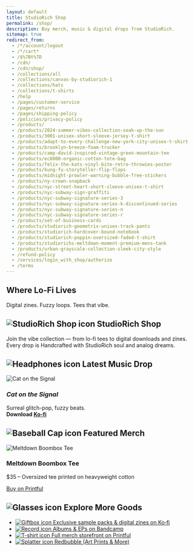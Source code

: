 ```yaml
---
layout: default
title: StudioRich Shop
permalink: /shop/
description: Buy merch, music & digital drops from StudioRich.
sitemap: true
redirect_from:
  - /*/account/logout
  - /*/cart*
  - /$%7Bt%7D
  - /cdn/
  - /cdn/shop/
  - /collections/all
  - /collections/canvas-by-studiorich-1
  - /collections/hats
  - /collections/t-shirts
  - /help
  - /pages/customer-service
  - /pages/returns
  - /pages/shipping-policy
  - /policies/privacy-policy
  - /products/
  - /products/2024-summer-vibes-collection-soak-up-the-sun
  - /products/3001-unisex-short-sleeve-jersey-t-shirt
  - /products/adapt-to-every-challenge-new-york-city-unisex-t-shirt
  - /products/brooklyn-breeze-foam-trucker
  - /products/camp-david-inspired-vintage-green-mountain-tee
  - /products/ec8000-organic-cotton-tote-bag
  - /products/felix-the-kats-vinyl-bite-retro-throwies-poster
  - /products/kung-fu-storyteller-flip-flops
  - /products/midnight-prowler-warning-bubble-free-stickers
  - /products/ny-crown-snapback
  - /products/nyc-street-heart-short-sleeve-unisex-t-shirt
  - /products/nyc-subway-sign-graffiti
  - /products/nyc-subway-signature-series-3
  - /products/nyc-subway-signature-series-k-discontinued-series
  - /products/nyc-subway-signature-series-n
  - /products/nyc-subway-signature-series-r
  - /products/set-of-business-cards
  - /products/studiorich-geometrix-unisex-track-pants
  - /products/studiorich-hardcover-bound-notebook
  - /products/studiorich-poppin-oversized-faded-t-shirt
  - /products/studiorichs-meltdown-moment-premium-mens-tank
  - /products/urban-grayscale-collection-sleek-city-style
  - /refund-policy
  - /services/login_with_shop/authorize
  - /terms
---
```


<section class="hero" style="background-image: url(/assets/img/shop/default.webp);">
  <div class="hero-overlay">
    <h1>Where Lo‑Fi Lives</h1>
    <p>Digital zines. Fuzzy loops. Tees that vibe.</p>
  </div>
</section>

<section class="shop-intro">
  <h1 class="center"><img src="/assets/ui/store.svg" alt="StudioRich Shop icon" class="icon-sm">  StudioRich Shop</h1>
  <p class="center">Join the vibe collection — from lo-fi tees to digital downloads and zines. Every drop is Handcrafted with StudioRich soul and analog dreams.</p>
</section>

<section class="shop-featured">
  <h2><img src="/assets/ui/headphones.svg" alt="Headphones icon" class="icon-sm">  Latest Music Drop</h2>
  <div class="product-card">
    <img src="/assets/img/covers/cat-on-the-signal.webp" alt="Cat on the Signal">
    <h3><em>Cat on the Signal</em></h3>
    <p>Surreal glitch-pop, fuzzy beats.<br><strong>Download  <a href="https://ko-fi.com/studiorich" target="_blank">Ko‑fi</a></strong></p>
  </div>
</section>

<section class="shop-featured merch">
  <h2><img src="/assets/ui/baseball-cap.svg" alt="Baseball Cap icon" class="icon-sm">  Featured Merch</h2>
  <div class="product-card">
    <img src="/assets/shop/melting-sound-system.webp" alt="Meltdown Boombox Tee">
    <h3>Meltdown Boombox Tee</h3>
    <p>$35 – Oversized tee printed on heavyweight cotton</p>
    <a class="button" href="https://studiorich.printful.me/product/meltdown-boombox-oversized-tee" target="_blank">Buy on Printful</a>
  </div>
</section>

<section class="shop-more">
  <h2><img src="/assets/ui/glasses.svg" alt="Glasses icon" class="icon-sm">  Explore More Goods</h2>
  <ul>
    <li><a href="https://ko-fi.com/studiorich" target="_blank"><img src="/assets/ui/giftbox.svg" alt="Giftbox icon" class="icon-sm">  Exclusive sample packs & digital zines on Ko‑fi</a></li>
    <li><a href="https://studiorich.bandcamp.com/" target="_blank"><img src="/assets/ui/record.svg" alt="Record icon" class="icon-sm">  Albums & EPs on Bandcamp</a></li>
    <li><a href="https://studiorich.printful.me" target="_blank"><img src="/assets/ui/t-shirt.svg" alt="T-shirt icon" class="icon-sm">  Full merch storefront on Printful</a></li>
    <li><a href="https://www.redbubble.com/people/studiorich/shop" target="_blank"><img src="/assets/ui/splatter.svg" alt="Splatter icon" class="icon-sm">  Redbubble (Art Prints & More)</a></li>
  </ul>
</section>
